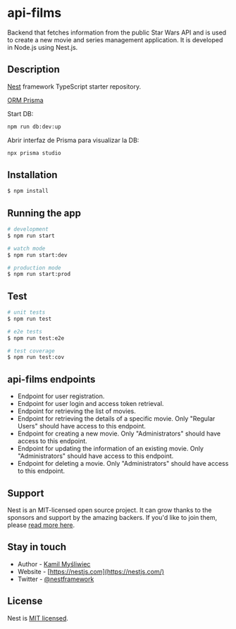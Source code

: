 # api-films
Backend that fetches information from the public Star Wars API and is used to create a new movie and series management application. It is developed in Node.js using Nest.js.

## Description

[Nest](https://github.com/nestjs/nest) framework TypeScript starter repository.

[ORM Prisma](https://www.prisma.io/)

Start DB:

```bash
npm run db:dev:up
```


Abrir interfaz de Prisma para visualizar la DB:

```bash
npx prisma studio
```

## Installation

```bash
$ npm install
```

## Running the app

```bash
# development
$ npm run start

# watch mode
$ npm run start:dev

# production mode
$ npm run start:prod
```

## Test

```bash
# unit tests
$ npm run test

# e2e tests
$ npm run test:e2e

# test coverage
$ npm run test:cov
```

## api-films endpoints

- Endpoint for user registration.
- Endpoint for user login and access token retrieval.
- Endpoint for retrieving the list of movies.
- Endpoint for retrieving the details of a specific movie. Only "Regular Users" should have access to this endpoint.
- Endpoint for creating a new movie. Only "Administrators" should have access to this endpoint.
- Endpoint for updating the information of an existing movie. Only "Administrators" should have access to this endpoint.
- Endpoint for deleting a movie. Only "Administrators" should have access to this endpoint.

## Support

Nest is an MIT-licensed open source project. It can grow thanks to the sponsors and support by the amazing backers. If you'd like to join them, please [read more here](https://docs.nestjs.com/support).

## Stay in touch

- Author - [Kamil Myśliwiec](https://kamilmysliwiec.com)
- Website - [https://nestjs.com](https://nestjs.com/)
- Twitter - [@nestframework](https://twitter.com/nestframework)

## License

Nest is [MIT licensed](LICENSE).
